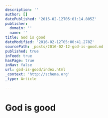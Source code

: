 ```yaml
---
description: ''
author: []
datePublished: '2016-02-12T05:01:14.805Z'
publisher:
  domain: ''
  name: ''
title: God is good
dateModified: '2016-02-12T05:00:41.278Z'
sourcePath: _posts/2016-02-12-god-is-good.md
published: true
inFeed: true
hasPage: true
inNav: false
url: god-is-good/index.html
_context: 'http://schema.org'
_type: Article

---
```

# God is good